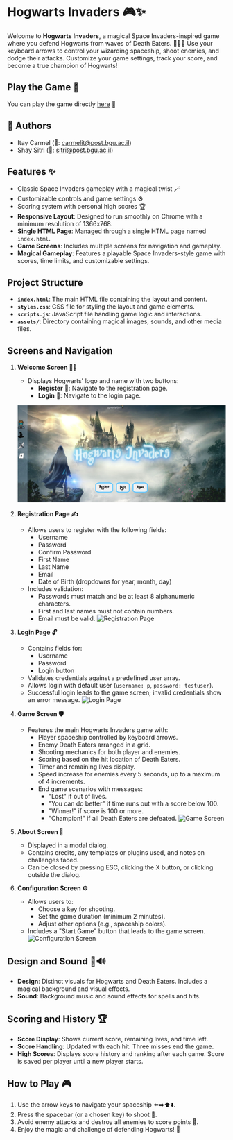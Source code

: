 # Hogwarts Invaders 🎮✨

Welcome to **Hogwarts Invaders**, a magical Space Invaders-inspired game where you defend Hogwarts from waves of Death Eaters. 🚀🧙‍♂️ Use your keyboard arrows to control your wizarding spaceship, shoot enemies, and dodge their attacks. Customize your game settings, track your score, and become a true champion of Hogwarts!

## Play the Game 🎉

You can play the game directly [here](https://web-development-environments-2023.github.io/assignment2-208909416_209405042/) 🌟

## 👥 Authors
- Itay Carmel (📧: carmelit@post.bgu.ac.il)
- Shay Sitri (📧: sitri@post.bgu.ac.il)


## Features ✨

- Classic Space Invaders gameplay with a magical twist 🪄
- Customizable controls and game settings ⚙️
- Scoring system with personal high scores 🏆
- **Responsive Layout**: Designed to run smoothly on Chrome with a minimum resolution of 1366x768.
- **Single HTML Page**: Managed through a single HTML page named `index.html`.
- **Game Screens**: Includes multiple screens for navigation and gameplay.
- **Magical Gameplay**: Features a playable Space Invaders-style game with scores, time limits, and customizable settings.


## Project Structure

- **`index.html`**: The main HTML file containing the layout and content.
- **`styles.css`**: CSS file for styling the layout and game elements.
- **`scripts.js`**: JavaScript file handling game logic and interactions.
- **`assets/`**: Directory containing magical images, sounds, and other media files.

## Screens and Navigation

1. **Welcome Screen 🧙‍♂️**
   - Displays Hogwarts' logo and name with two buttons:
     - **Register** 📝: Navigate to the registration page.
     - **Login** 🔑: Navigate to the login page.
    
   ![Home Screen](hogInvReadmeImg/home.jpg)


2. **Registration Page ✍️**
   - Allows users to register with the following fields:
     - Username
     - Password
     - Confirm Password
     - First Name
     - Last Name
     - Email
     - Date of Birth (dropdowns for year, month, day)
   - Includes validation:
     - Passwords must match and be at least 8 alphanumeric characters.
     - First and last names must not contain numbers.
     - Email must be valid.
   ![Registration Page]([https://github.com/shaySitri/HogwartsInvaders/blob/main/hogInvReadmeImg/reg.jpg])

3. **Login Page 🔓**
   - Contains fields for:
     - Username
     - Password
     - Login button
   - Validates credentials against a predefined user array.
   - Allows login with default user (`username: p`, `password: testuser`).
   - Successful login leads to the game screen; invalid credentials show an error message.
   ![Login Page]([https://github.com/shaySitri/HogwartsInvaders/blob/main/hogInvReadmeImg/login.jpg])

4. **Game Screen 🛡️**
   - Features the main Hogwarts Invaders game with:
     - Player spaceship controlled by keyboard arrows.
     - Enemy Death Eaters arranged in a grid.
     - Shooting mechanics for both player and enemies.
     - Scoring based on the hit location of Death Eaters.
     - Timer and remaining lives display.
     - Speed increase for enemies every 5 seconds, up to a maximum of 4 increments.
     - End game scenarios with messages:
       - "Lost" if out of lives.
       - "You can do better" if time runs out with a score below 100.
       - "Winner!" if score is 100 or more.
       - "Champion!" if all Death Eaters are defeated.
   ![Game Screen]([https://github.com/shaySitri/HogwartsInvaders/blob/main/hogInvReadmeImg/board.jpg])

5. **About Screen 📜**
   - Displayed in a modal dialog.
   - Contains credits, any templates or plugins used, and notes on challenges faced.
   - Can be closed by pressing ESC, clicking the X button, or clicking outside the dialog.

6. **Configuration Screen ⚙️**
   - Allows users to:
     - Choose a key for shooting.
     - Set the game duration (minimum 2 minutes).
     - Adjust other options (e.g., spaceship colors).
   - Includes a "Start Game" button that leads to the game screen.
   ![Configuration Screen]([https://github.com/shaySitri/HogwartsInvaders/blob/main/hogInvReadmeImg/gamesettings.jpg])

## Design and Sound 🎨🔊

- **Design**: Distinct visuals for Hogwarts and Death Eaters. Includes a magical background and visual effects.
- **Sound**: Background music and sound effects for spells and hits.

## Scoring and History 🏆

- **Score Display**: Shows current score, remaining lives, and time left.
- **Score Handling**: Updated with each hit. Three misses end the game.
- **High Scores**: Displays score history and ranking after each game. Score is saved per player until a new player starts.

## How to Play 🎮

1. Use the arrow keys to navigate your spaceship ⬅️➡️⬆️⬇️.
2. Press the spacebar (or a chosen key) to shoot 🔫.
3. Avoid enemy attacks and destroy all enemies to score points 🎯.
4. Enjoy the magic and challenge of defending Hogwarts! 🏰


